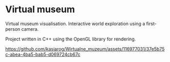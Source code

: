 # Virtual museum
Virtual museum visualisation. Interactive world exploration using a first-person camera.

Project written in C++ using the OpenGL library for rendering. 




https://github.com/kasiarog/Wirtualne_muzeum/assets/116977031/37e5b75c-abea-4ba5-bab5-d069724cb67c
